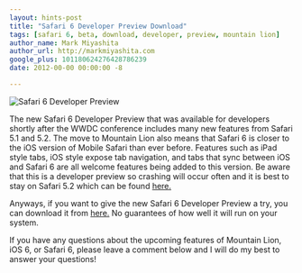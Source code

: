 ```yaml
---
layout: hints-post
title: "Safari 6 Developer Preview Download"
tags: [safari 6, beta, download, developer, preview, mountain lion]
author_name: Mark Miyashita
author_url: http://markmiyashita.com
google_plus: 101180624276428786239
date: 2012-00-00 00:00:00 -8

---
```


<img class="clear blog-image-full-border" src="{{site.url}}/images/safari_6.png" title="Safari 6 Developer Preview">

The new Safari 6 Developer Preview that was available for developers shortly after the WWDC conference includes many new features from Safari 5.1 and 5.2. The move to Mountain Lion also means that Safari 6 is closer to the iOS version of Mobile Safari than ever before. Features such as iPad style tabs, iOS style expose tab navigation, and tabs that sync between iOS and Safari 6 are all welcome features being added to this version. Be aware that this is a developer preview so crashing will occur often and it is best to stay on Safari 5.2 which can be found <a href="http://hints.binaryage.com/new-safari-5-2-beta-update-3-download/">here.</a>

Anyways, if you want to give the new Safari 6 Developer Preview a try, you can download it from <a href="http://ge.tt/6WY3kyI/v/0?c">here.</a> No guarantees of how well it will run on your system.

If you have any questions about the upcoming features of Mountain Lion, iOS 6, or Safari 6, please leave a comment below and I will do my best to answer your questions!